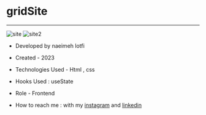 # gridSite
****

![site](https://user-images.githubusercontent.com/124140214/216323260-6b472c09-1f45-49ab-a5a0-cfccc2fb285a.jpg)
![site2](https://user-images.githubusercontent.com/124140214/216323686-218572dd-326e-4811-b46e-0906e3b675d8.jpg)


<!-- ![view final](https://user-images.githubusercontent.com/109727844/204102930-fac80657-4d16-4816-b476-a88e984abefe.jpg) -->

<!-- - [Demo Project](https://naeimehlotfi.github.io/design/)-->

- Developed by naeimeh lotfi

- Created - 2023

- Technologies Used - Html , css 

- Hooks Used : useState 

- Role - Frontend

- How to reach me : with my [instagram](https://www.instagram.com/naeimeh.lotfi.web) and [linkedin](https://www.linkedin.com/in/)
